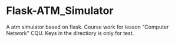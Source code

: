 # Flask-ATM_Simulator
A atm simulator based on flask. Course work for lesson "Computer Network" CQU.
Keys in the directiory is only for test.
